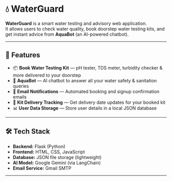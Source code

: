 ﻿# 💧 WaterGuard

**WaterGuard** is a smart water testing and advisory web application.  
It allows users to check water quality, book doorstep water testing kits, and get instant advice from **AquaBot** (an AI-powered chatbot).

---

## 🚀 Features

- 📦 **Book Water Testing Kit** — pH tester, TDS meter, turbidity checker & more delivered to your doorstep  
- 🤖 **AquaBot** — AI chatbot to answer all your water safety & sanitation queries  
- 📧 **Email Notifications** — Automated booking and signup confirmation emails  
- 📅 **Kit Delivery Tracking** — Get delivery date updates for your booked kit  
- 📊 **User Data Storage** — Store user details in a local JSON database  

---

## 🛠️ Tech Stack

- **Backend:** Flask (Python)  
- **Frontend:** HTML, CSS, JavaScript  
- **Database:** JSON file storage (lightweight)  
- **AI Model:** Google Gemini (via LangChain)  
- **Email Service:** Gmail SMTP  

---



